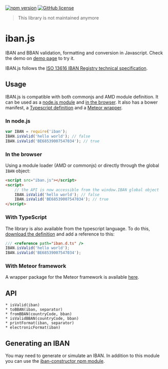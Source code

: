 [![npm version](https://badge.fury.io/js/iban.svg)](https://badge.fury.io/js/iban)
[![GitHub license](https://img.shields.io/badge/license-MIT-blue.svg)](https://raw.githubusercontent.com/arhs/iban.js/master/LICENSE)

>
> This library is not maintained anymore
> 



# iban.js

IBAN and BBAN validation, formatting and conversion in Javascript.
Check the demo on [demo page] to try it.

[demo page]: https://arhs.github.io/iban.js/

IBAN.js follows the [ISO 13616 IBAN Registry technical specification](https://www.swift.com/standards/data-standards/iban).

## Usage

IBAN.js is compatible with both commonjs and AMD module definition. It can be used as a [node.js module](#in-nodejs) and [in the browser](#in-the-browser). It also has a bower manifest, a [Typescript definition](#with-typescript) and a [Meteor wrapper](#with-meteor-framework).

### In node.js

```js
var IBAN = require('iban');
IBAN.isValid('hello world'); // false
IBAN.isValid('BE68539007547034'); // true
```

### In the browser

Using a module loader (AMD or commonjs) or directly through the global ```IBAN``` object:

```html
<script src="iban.js"></script>
<script>
    // the API is now accessible from the window.IBAN global object
    IBAN.isValid('hello world'); // false
    IBAN.isValid('BE68539007547034'); // true
</script>
```

### With TypeScript
The library is also available from the typescript language. To do this, [download the definition](https://github.com/DefinitelyTyped/DefinitelyTyped/tree/master/types/iban) and add a reference to this:
```typescript
/// <reference path="iban.d.ts" />
IBAN.isValid('hello world');
IBAN.isValid('BE68539007547034');
```
### With Meteor framework
A wrapper package for the Meteor framework is available [here](https://atmospherejs.com/theduke/iban).


## API

    * isValid(iban)
    * toBBAN(iban, separator)
    * fromBBAN(countryCode, bban)
    * isValidBBAN(countryCode, bban)
    * printFormat(iban, separator)
    * electronicFormat(iban)

## Generating an IBAN

You may need to generate or simulate an IBAN.
In addition to this module you can use the [iban-constructor npm module](https://www.npmjs.com/package/iban-constructor).
